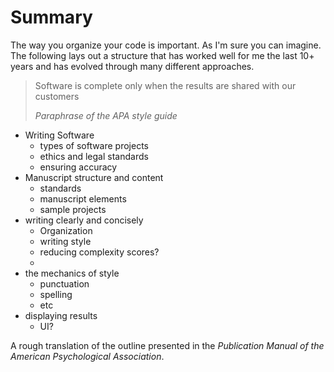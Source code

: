 # Summary

The way you organize your code is important. As I'm sure you can imagine. The following lays out a structure that has worked well for me the last 10+ years and has evolved through many different approaches.

> Software is complete only when the results are shared with our customers
>
> _Paraphrase of the APA style guide_

- Writing Software
  - types of software projects
  - ethics and legal standards
  - ensuring accuracy
- Manuscript structure and content
  - standards
  - manuscript elements
  - sample projects
- writing clearly and concisely
  - Organization
  - writing style
  - reducing complexity scores?
  - 
- the mechanics of style
  - punctuation
  - spelling
  - etc
- displaying results
  - UI?

A rough translation of the outline presented in the _Publication Manual of the American Psychological Association_.